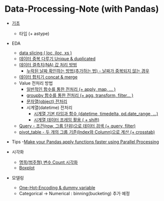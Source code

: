 # Data-Processing-Note (with Pandas)

- [기초](https://github.com/yahwang/Data-Processing-Note/tree/master/basic.ipynb)
  - 타입 (+ astype)

- EDA
  - [data slicing ( loc, iloc, xs )](https://github.com/yahwang/Data-Processing-Note/tree/master/data_slicing.ipynb)  
  - [데이터 중복 다루기 Unique & duplicated](https://github.com/yahwang/Data-Processing-Note/tree/master/duplicated.ipynb)
  - [데이터 결측치(NA) 값 처리 방법](https://github.com/yahwang/Data-Processing-Note/tree/master/null_value.ipynb)
    - [누락된 날짜 확인하는 방법(추가하는 법) - 날짜가 중복되지 않는 경우](https://github.com/yahwang/Data-Processing-Note/tree/master/find_nodate.ipynb)
  - [데이터 합치기 concat & merge](https://github.com/yahwang/Data-Processing-Note/tree/master/concat&merge.ipynb)
  - Value 전처리 방법
    - [일반적인 함수를 통한 전처리 (+ apply, map, ... )](https://github.com/yahwang/Data-Processing-Note/tree/master/preprocessing/general_preprocess.ipynb)
    - [groupby 함수를 통한 전처리 (+ agg, transform, filter... )](https://github.com/yahwang/Data-Processing-Note/tree/master/preprocessing/group_preprocess.ipynb)
    - [문자열(object) 전처리](https://github.com/yahwang/Data-Processing-Note/tree/master/preprocessing/object_preprocess.ipynb)
    - 시계열(datetime) 전처리
      - [시계열 기본 타입과 함수 (datetime, timedelta, pd.date_range, ...)](https://github.com/yahwang/Data-Processing-Note/tree/master/preprocessing/time_default.ipynb)
      - [시계열 데이터 프레임 활용 ( + shift)](https://github.com/yahwang/Data-Processing-Note/tree/master/preprocessing/time_preprocess.ipynb)
  - [Query - 조건(row, 그룹 단위)으로 데이터 검색 (+ query, filter)](https://github.com/yahwang/Data-Processing-Note/tree/master/query.ipynb)
  - [pivot_table - 두 개의 그룹 기준(Index와 Column)으로 계산 (+ crosstab)](https://github.com/yahwang/Data-Processing-Note/tree/master/pivottable&crosstab.ipynb)  

- Tips
  -[Make your Pandas apply functions faster using Parallel Processing](https://towardsdatascience.com/make-your-own-super-pandas-using-multiproc-1c04f41944a1)

- 시각화
  - [명목(범주형) 변수 Count 시각화](https://github.com/yahwang/Data-Processing-Note/tree/master/visualization/count_graph.ipynb)
  - [Boxplot](https://github.com/yahwang/Data-Processing-Note/tree/master/visualization/boxplot.ipynb)
- 모델링
  - [One-Hot-Encoding & dummy variable](https://github.com/yahwang/Data-Processing-Note/tree/master/one_hot&dummy.ipynb)
  - Categorical -> Numerical : binning(bucketing) 추가 예정
